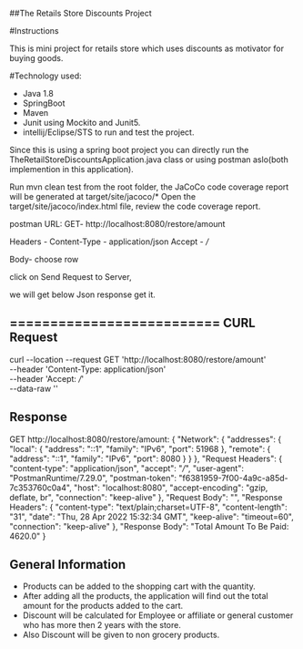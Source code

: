##The Retails Store Discounts Project

#Instructions

This is mini project for retails store which uses discounts as motivator for buying goods.

#Technology used:

* Java 1.8
* SpringBoot
* Maven
* Junit using Mockito and Junit5.
* intellij/Eclipse/STS to run and test the project.

Since this is using a spring boot project you can directly run the TheRetailStoreDiscountsApplication.java class or using postman aslo(both implemention in this application).

Run mvn clean test from the root folder, the JaCoCo code coverage report will be generated at target/site/jacoco/*
Open the target/site/jacoco/index.html file, review the code coverage report.

postman URL: GET- http://localhost:8080/restore/amount

Headers - Content-Type - application/json
Accept - */*

Body-
 choose row

click on Send Request to Server,

we will get below Json response get it.



==========================
CURL  Request 
----------
curl --location --request GET 'http://localhost:8080/restore/amount' \
--header 'Content-Type: application/json' \
--header 'Accept: */*' \
--data-raw ''

Response
----------
GET http://localhost:8080/restore/amount: {
  "Network": {
    "addresses": {
      "local": {
        "address": "::1",
        "family": "IPv6",
        "port": 51968
      },
      "remote": {
        "address": "::1",
        "family": "IPv6",
        "port": 8080
      }
    }
  },
  "Request Headers": {
    "content-type": "application/json",
    "accept": "*/*",
    "user-agent": "PostmanRuntime/7.29.0",
    "postman-token": "f6381959-7f00-4a9c-a85d-7c353760c0a4",
    "host": "localhost:8080",
    "accept-encoding": "gzip, deflate, br",
    "connection": "keep-alive"
  },
  "Request Body": "",
  "Response Headers": {
    "content-type": "text/plain;charset=UTF-8",
    "content-length": "31",
    "date": "Thu, 28 Apr 2022 15:32:34 GMT",
    "keep-alive": "timeout=60",
    "connection": "keep-alive"
  },
  "Response Body": "Total Amount To Be Paid: 4620.0"
}

## General Information 

- Products can be added to the shopping cart with the quantity.
- After adding all the products, the application will find out the total amount for the products added to the cart.
- Discount will be calculated for Employee or affiliate or general customer who has more then 2 years with the store.
- Also Discount will be given to non grocery products.

